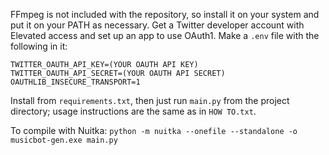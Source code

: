 FFmpeg is not included with the repository, so install it on your system and put it on your PATH as necessary.
Get a Twitter developer account with Elevated access and set up an app to use OAuth1. Make a `.env` file with the following in it:
```
TWITTER_OAUTH_API_KEY=(YOUR OAUTH API KEY)
TWITTER_OAUTH_API_SECRET=(YOUR OAUTH API SECRET)
OAUTHLIB_INSECURE_TRANSPORT=1
```
Install from `requirements.txt`, then just run `main.py` from the project directory; usage instructions are the same as in `HOW TO.txt`.

To compile with Nuitka:
`python -m nuitka --onefile --standalone -o musicbot-gen.exe main.py`